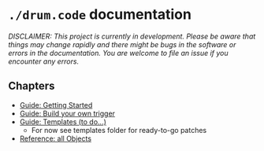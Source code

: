 
# `./drum.code` documentation

*DISCLAIMER: This project is currently in development. Please be aware that things may change rapidly and there might be bugs in the software or errors in the documentation. You are welcome to file an issue if you encounter any errors.*

## Chapters

- [Guide: Getting Started](./getting-started.md)
- [Guide: Build your own trigger](./diy-triggers.md)
- [Guide: Templates (to do...)]()
	- For now see templates folder for ready-to-go patches
- [Reference: all Objects](./reference.md)
